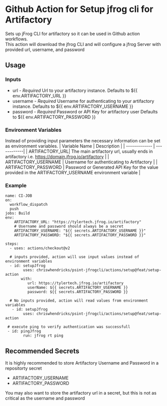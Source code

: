 # Github Action for Setup jfrog cli for Artifactory
Sets up jFrog CLI for artifactory so it can be used in Github action workflows.  
This action will download the jfrog CLI and will configure a jfrog Server with provided url, username, and password

## Usage
### Inputs
- url - *Required* Url to your artifactory instance. Defaults to ${{ env.ARTIFACTORY_URL }}
- username - *Required* Username for authenticating to your artifactory instance. Defaults to ${{ env.ARTIFACTORY_USERNAME }}
- password - *Required* Password or API Key for artifactory user Defaults to ${{ env.ARTIFACTORY_PASSWORD }}

### Environment Variables
Instead of providing input parameters the necessary information can be set as environment variables.
| Variable Name | Description |
| ------------- | ------------|
| ARTIFACTORY_URL| The main artifactory url, usually ends in artifactory i.e. https://domain.jfrog.io/artifactory |
| ARTIFACTORY_USERNAME | Username for authenticating to Artifactory |
| ARTIFACTORY_PASSWORD | Password or Generated API Key for the value provided in the ARTIFACTORY_USERNAME environment variable |

### Example
```
name: CI-JOB
on: 
  workflow_dispatch
  push
jobs: Build
env:     
    ARTIFACTORY_URL: "https://tylertech.jfrog.io/artifactory"
    # Username and password should always be a secret
    ARTIFACTORY_USERNAME: "${{ secrets.ARTIFACTORY_USERNAME }}"   
    ARTIFACTORY_PASSWORD: "${{ secrets.ARTIFACTORY_PASSWORD }}"
    
steps:    
  - uses: actions/checkout@v2
  
  # inputs provided, action will use input values instead of environment variables
  - id: setupJfrog
        uses: chriswhendricks/psint-jfrogcli/actions/setup@feat/setup-action
       with:
          url: https://tylertech.jfrog.io/artifactory
          userName: ${{ secrets.ARTIFACTORY_USERNAME }}
          password: ${{ secrets.ARTIFACTORY_PASSWORD }}
  
  # No inputs provided, action will read values from environment variables      
   - id: setupJfrog
        uses: chriswhendricks/psint-jfrogcli/actions/setup@feat/setup-action
        
 # execute ping to verify authentication was successfull       
 - id: pingJfrog
        run: jfrog rt ping
```

## Recommended Secrets
It is highly recommended to store Artifactory Username and Password in a repositorty secret
- ARTIFACTORY_USERNAME
- ARTIFACTORY_PASSWORD

You may also want to store the artifactory url in a secret, but this is not as critical as the username and password
